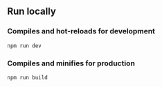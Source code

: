 

## Run locally

### Compiles and hot-reloads for development

```
npm run dev
```

### Compiles and minifies for production

```
npm run build
```
